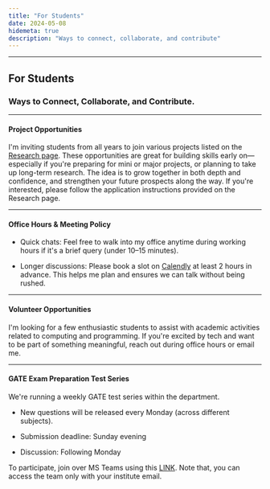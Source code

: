 ```yaml
---
title: "For Students"
date: 2024-05-08
hidemeta: true
description: "Ways to connect, collaborate, and contribute"
---
```


---
## For Students
### Ways to Connect, Collaborate, and Contribute.
--- 
#### Project Opportunities

I'm inviting students from all years to join various projects listed on the [Research page](https://shantanu-sg-01.github.io/homepage/research/). These opportunities are great for building skills early on—especially if you're preparing for mini or major projects, or planning to take up long-term research. The idea is to grow together in both depth and confidence, and strengthen your future prospects along the way. If you're interested, please follow the application instructions provided on the Research page.

---

#### Office Hours & Meeting Policy

+ Quick chats: Feel free to walk into my office anytime during working hours if it's a brief query (under 10–15 minutes).

+ Longer discussions: Please book a slot on [Calendly](https://calendly.com/shantanu_as-mvjce/office-houre-in-person) at least 2 hours in advance. This helps me plan and ensures we can talk without being rushed.

---

#### Volunteer Opportunities

I'm looking for a few enthusiastic students to assist with academic activities related to computing and programming. If you're excited by tech and want to be part of something meaningful, reach out during office hours or email me.

---
#### GATE Exam Preparation Test Series
We're running a weekly GATE test series within the department.

+ New questions will be released every Monday (across different subjects).

+ Submission deadline: Sunday evening

+ Discussion: Following Monday

To participate, join over MS Teams using this [LINK](https://teams.microsoft.com/l/team/19%3AIMJjOxMQS87YuNEFJR0TjQWFXdPaTYaav85PEj7MmV81%40thread.tacv2/conversations?groupId=c3675baa-3de2-4475-a40a-25bf769dba97&tenantId=ee0c014f-76f0-4c50-ba79-351579057b96).  Note that, you can access the team only with your institute email. 


